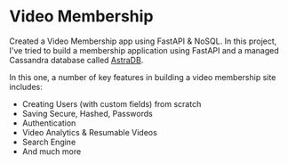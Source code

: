 # Video Membership

Created a Video Membership app using FastAPI & NoSQL. In this project, I've tried to build a membership application using FastAPI and a managed Cassandra database called [AstraDB](https://dtsx.io/3lAUmnG).

In this one, a number of key features in building a video membership site includes:

- Creating Users (with custom fields) from scratch
- Saving Secure, Hashed, Passwords
- Authentication
- Video Analytics & Resumable Videos
- Search Engine
- And much more


